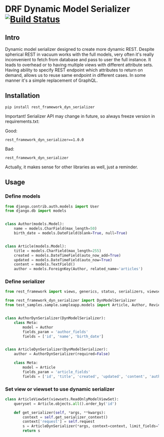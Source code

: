 # DRF Dynamic Model Serializer [![Build Status](https://travis-ci.org/Nepherhotep/django-rest-framework-dyn-serializer.svg?branch=master)](https://travis-ci.org/Nepherhotep/django-rest-framework-dyn-serializer)

## Intro

Dynamic model serializer designed to create more dynamic REST.
Despite spherical REST in vacuum works with the full models,
very often it's really inconvenient to fetch from database and pass to user
the full instance. It leads to overhead or to having multiple views with different
attribute sets.
Having ability to specify REST endpoint which attributes to return on demand, allows
us to reuse same endpoint in different cases. In some manner it's a simple replacement
of GraphQL.

## Installation

```
pip install rest_framework_dyn_serializer
```

Important! Serializer API may change in future, so always freeze version in requirements.txt:

Good: 
```
rest_framework_dyn_serializer==1.0.0
```

Bad:
```
rest_framework_dyn_serializer
```

Actually, it makes sense for other libraries as well, just a reminder.

## Usage

### Define models
```python
from django.contrib.auth.models import User
from django.db import models


class Author(models.Model):
    name = models.CharField(max_length=50)
    birth_date = models.DateField(blank=True, null=True)


class Article(models.Model):
    title = models.CharField(max_length=255)
    created = models.DateTimeField(auto_now_add=True)
    updated = models.DateTimeField(auto_now=True)
    content = models.TextField()
    author = models.ForeignKey(Author, related_name='articles')
```

### Define serializer
```python
from rest_framework import views, generics, status, serializers, viewsets

from rest_framework_dyn_serializer import DynModelSerializer
from test_samples.sample.sampleapp.models import Article, Author, Review


class AuthorDynSerializer(DynModelSerializer):
    class Meta:
        model = Author
        fields_param = 'author_fields'
        fields = ['id', 'name', 'birth_date']


class ArticleDynSerializer(DynModelSerializer):
    author = AuthorDynSerializer(required=False)

    class Meta:
        model = Article
        fields_param = 'article_fields'
        fields = ['id', 'title', 'created', 'updated', 'content', 'author']
```

### Set view or viewset to use dynamic serializer
```python
class ArticleViewSet(viewsets.ReadOnlyModelViewSet):
    queryset = Article.objects.all().order_by('id')

    def get_serializer(self, *args, **kwargs):
        context = self.get_serializer_context()
        context['request'] = self.request
        s = ArticleDynSerializer(*args, context=context, limit_fields=True, **kwargs)
        return s
```
